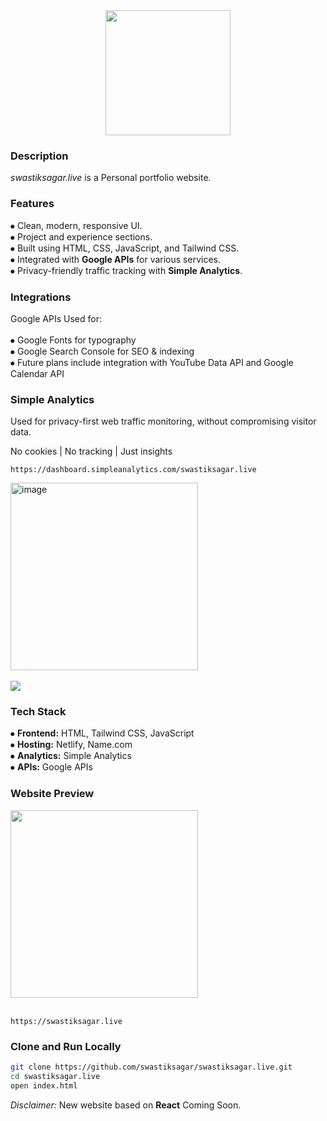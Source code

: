 <div align="middle">
<img height="200" src="https://i.postimg.cc/pdwpvFp6/s-Block-1.png" />
</div>
<div align="left"> <h3>Description</h3></div>
<h><p align="left"> 

*swastiksagar.live* is a Personal portfolio website.</p></h>

<div align="left"> <h3>Features</h3></div>

⦁ Clean, modern, responsive UI.<br>
⦁ Project and experience sections.<br>
⦁ Built using HTML, CSS, JavaScript, and Tailwind CSS.<br>
⦁ Integrated with **Google APIs** for various services.<br>
⦁ Privacy-friendly traffic tracking with **Simple Analytics**.<br>

<div align="left">  <h3>Integrations</h3></div>

Google APIs
Used for:<br></br>
⦁ Google Fonts for typography<br>
⦁ Google Search Console for SEO & indexing<br>
⦁ Future plans include integration with YouTube Data API and Google Calendar API<br>

<div align="left"> <h3>Simple Analytics</h3></div>
Used for privacy-first web traffic monitoring, without compromising visitor data.<br>

No cookies | No tracking | Just insights

```
https://dashboard.simpleanalytics.com/swastiksagar.live
```

<img width="" height="300" alt="image" src="https://github.com/user-attachments/assets/ae5a1916-addf-4332-96af-22a735975d14" /><br></br>
<a href="https://dashboard.simpleanalytics.com/swastiksagar.live?utm_source=swastiksagar.live&utm_content=badge&affiliate=guwif-soc" referrerpolicy="origin" target="_blank"><picture><source srcset="https://simpleanalyticsbadges.com/swastiksagar.live?mode=dark" media="(prefers-color-scheme: dark)" /><img src="https://simpleanalyticsbadges.com/swastiksagar.live?mode=light" loading="lazy" referrerpolicy="no-referrer" crossorigin="anonymous" /></picture></a>

<div align="left"> <h3>Tech Stack</h3></div>

⦁ **Frontend:** HTML, Tailwind CSS, JavaScript<br>
⦁ **Hosting:** Netlify, Name.com<br>
⦁ **Analytics:** Simple Analytics<br>
⦁ **APIs:** Google APIs<br>

<div align="left"> <h3>Website Preview</h3></div>

<div align="left">
<img height="300" src="https://i.postimg.cc/28942Lb1/Screenshot-2025-08-06-003028.png" />
</div><br>

```
https://swastiksagar.live
```
<div align="left"> <h3>Clone and Run Locally</h3></div>

```bash
git clone https://github.com/swastiksagar/swastiksagar.live.git
cd swastiksagar.live
open index.html
```


*Disclaimer:* New website based on **React** Coming Soon.



